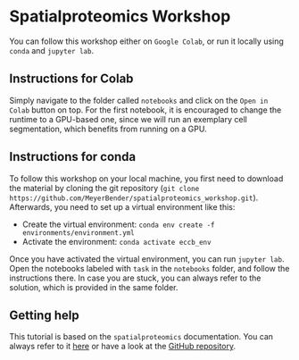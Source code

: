 # Spatialproteomics Workshop

You can follow this workshop either on `Google Colab`, or run it locally using `conda` and `jupyter lab`.

## Instructions for Colab
Simply navigate to the folder called `notebooks` and click on the `Open in Colab` button on top.
For the first notebook, it is encouraged to change the runtime to a GPU-based one, since we will run an exemplary cell segmentation, which benefits from running on a GPU.

## Instructions for conda
To follow this workshop on your local machine, you first need to download the material by cloning the git repository (`git clone https://github.com/MeyerBender/spatialproteomics_workshop.git`). 
Afterwards, you need to set up a virtual environment like this:

- Create the virtual environment: `conda env create -f environments/environment.yml`
- Activate the environment: `conda activate eccb_env`

Once you have activated the virtual environment, you can run `jupyter lab`. Open the notebooks labeled with `task` in the `notebooks` folder, and follow the instructions there. In case you are stuck, you can always refer to the solution, which is provided in the same folder.

## Getting help
This tutorial is based on the `spatialproteomics` documentation. You can always refer to it [here](https://sagar87.github.io/spatialproteomics/index.html) or have a look at the [GitHub repository](https://github.com/sagar87/spatialproteomics).
